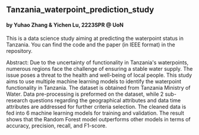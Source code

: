 ## Tanzania_waterpoint_prediction_study

#### by Yuhao Zhang & Yichen Lu, 2223SPR @ UoN

This is a data science study aiming at predicting the waterpoint status in Tanzania. You can find the code and the paper (in IEEE format) in the repository.

Abstract: Due to the uncertainty of functionality in Tanzania's waterpoints, numerous regions face the challenge of ensuring a stable water supply. The issue poses a threat to the health and well-being of local people. This study aims to use multiple
machine learning models to identify the waterpoint functionality in Tanzania. The dataset is obtained from Tanzania Ministry of Water. Data pre-processing is preformed on the dataset, while 2 sub-research questions regarding the geographical
attributes and data time attributes are addressed for further criteria selection. The cleaned data is fed into 6 machine learning models for training and validation. The result shows that the Random Forest model outperforms other models in
terms of accuracy, precision, recall, and F1-score.
